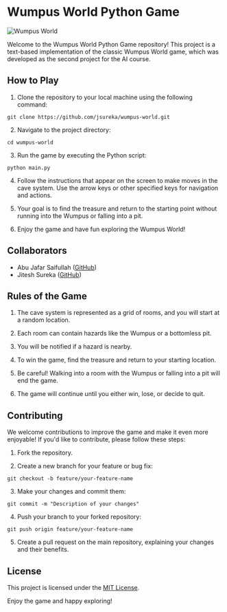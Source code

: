# Wumpus World Python Game

![Wumpus World](wumpus_world.png)

Welcome to the Wumpus World Python Game repository! This project is a text-based implementation of the classic Wumpus World game, which was developed as the second project for the AI course.

## How to Play

1. Clone the repository to your local machine using the following command:

```
git clone https://github.com/jsureka/wumpus-world.git
```

2. Navigate to the project directory:

```
cd wumpus-world
```

3. Run the game by executing the Python script:

```
python main.py
```

4. Follow the instructions that appear on the screen to make moves in the cave system. Use the arrow keys or other specified keys for navigation and actions.

5. Your goal is to find the treasure and return to the starting point without running into the Wumpus or falling into a pit.

6. Enjoy the game and have fun exploring the Wumpus World!

## Collaborators

- Abu Jafar Saifullah ([GitHub](https://github.com/jaf107))
- Jitesh Sureka ([GitHub](https://github.com/jsureka))

## Rules of the Game

1. The cave system is represented as a grid of rooms, and you will start at a random location.

2. Each room can contain hazards like the Wumpus or a bottomless pit.

3. You will be notified if a hazard is nearby.

4. To win the game, find the treasure and return to your starting location.

5. Be careful! Walking into a room with the Wumpus or falling into a pit will end the game.

6. The game will continue until you either win, lose, or decide to quit.

## Contributing

We welcome contributions to improve the game and make it even more enjoyable! If you'd like to contribute, please follow these steps:

1. Fork the repository.

2. Create a new branch for your feature or bug fix:

```
git checkout -b feature/your-feature-name
```

3. Make your changes and commit them:

```
git commit -m "Description of your changes"
```

4. Push your branch to your forked repository:

```
git push origin feature/your-feature-name
```

5. Create a pull request on the main repository, explaining your changes and their benefits.

## License

This project is licensed under the [MIT License](LICENSE).

Enjoy the game and happy exploring!
